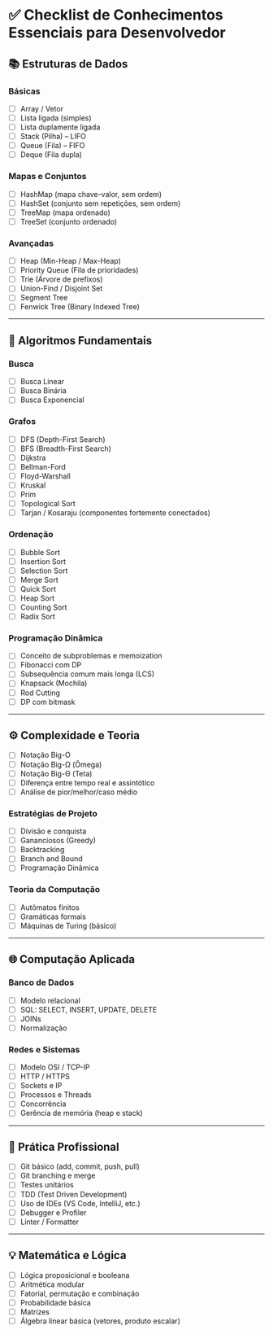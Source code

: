 # ✅ Checklist de Conhecimentos Essenciais para Desenvolvedor

## 📚 Estruturas de Dados

### Básicas
- [ ] Array / Vetor  
- [ ] Lista ligada (simples)  
- [ ] Lista duplamente ligada  
- [ ] Stack (Pilha) – LIFO  
- [ ] Queue (Fila) – FIFO  
- [ ] Deque (Fila dupla)

### Mapas e Conjuntos
- [ ] HashMap (mapa chave-valor, sem ordem)  
- [ ] HashSet (conjunto sem repetições, sem ordem)  
- [ ] TreeMap (mapa ordenado)  
- [ ] TreeSet (conjunto ordenado)

### Avançadas
- [ ] Heap (Min-Heap / Max-Heap)  
- [ ] Priority Queue (Fila de prioridades)  
- [ ] Trie (Árvore de prefixos)  
- [ ] Union-Find / Disjoint Set  
- [ ] Segment Tree  
- [ ] Fenwick Tree (Binary Indexed Tree)

---

## 🧠 Algoritmos Fundamentais

### Busca
- [ ] Busca Linear  
- [ ] Busca Binária  
- [ ] Busca Exponencial

### Grafos
- [ ] DFS (Depth-First Search)  
- [ ] BFS (Breadth-First Search)  
- [ ] Dijkstra  
- [ ] Bellman-Ford  
- [ ] Floyd-Warshall  
- [ ] Kruskal  
- [ ] Prim  
- [ ] Topological Sort  
- [ ] Tarjan / Kosaraju (componentes fortemente conectados)

### Ordenação
- [ ] Bubble Sort  
- [ ] Insertion Sort  
- [ ] Selection Sort  
- [ ] Merge Sort  
- [ ] Quick Sort  
- [ ] Heap Sort  
- [ ] Counting Sort  
- [ ] Radix Sort

### Programação Dinâmica
- [ ] Conceito de subproblemas e memoization  
- [ ] Fibonacci com DP  
- [ ] Subsequência comum mais longa (LCS)  
- [ ] Knapsack (Mochila)  
- [ ] Rod Cutting  
- [ ] DP com bitmask

---

## ⚙️ Complexidade e Teoria

- [ ] Notação Big-O  
- [ ] Notação Big-Ω (Ômega)  
- [ ] Notação Big-Θ (Teta)  
- [ ] Diferença entre tempo real e assintótico  
- [ ] Análise de pior/melhor/caso médio

### Estratégias de Projeto
- [ ] Divisão e conquista  
- [ ] Gananciosos (Greedy)  
- [ ] Backtracking  
- [ ] Branch and Bound  
- [ ] Programação Dinâmica

### Teoria da Computação
- [ ] Autômatos finitos  
- [ ] Gramáticas formais  
- [ ] Máquinas de Turing (básico)

---

## 🌐 Computação Aplicada

### Banco de Dados
- [ ] Modelo relacional  
- [ ] SQL: SELECT, INSERT, UPDATE, DELETE  
- [ ] JOINs  
- [ ] Normalização

### Redes e Sistemas
- [ ] Modelo OSI / TCP-IP  
- [ ] HTTP / HTTPS  
- [ ] Sockets e IP  
- [ ] Processos e Threads  
- [ ] Concorrência  
- [ ] Gerência de memória (heap e stack)

---

## 🧰 Prática Profissional

- [ ] Git básico (add, commit, push, pull)  
- [ ] Git branching e merge  
- [ ] Testes unitários  
- [ ] TDD (Test Driven Development)  
- [ ] Uso de IDEs (VS Code, IntelliJ, etc.)  
- [ ] Debugger e Profiler  
- [ ] Linter / Formatter

---

## 💡 Matemática e Lógica

- [ ] Lógica proposicional e booleana  
- [ ] Aritmética modular  
- [ ] Fatorial, permutação e combinação  
- [ ] Probabilidade básica  
- [ ] Matrizes  
- [ ] Álgebra linear básica (vetores, produto escalar)
